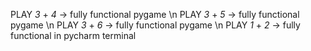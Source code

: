 PLAY _3_ + _4_ -> fully functional pygame \n
PLAY _3_ + _5_ -> fully functional pygame \n
PLAY _3_ + _6_ -> fully functional pygame \n
PLAY _1_ + _2_ -> fully functional in pycharm terminal
